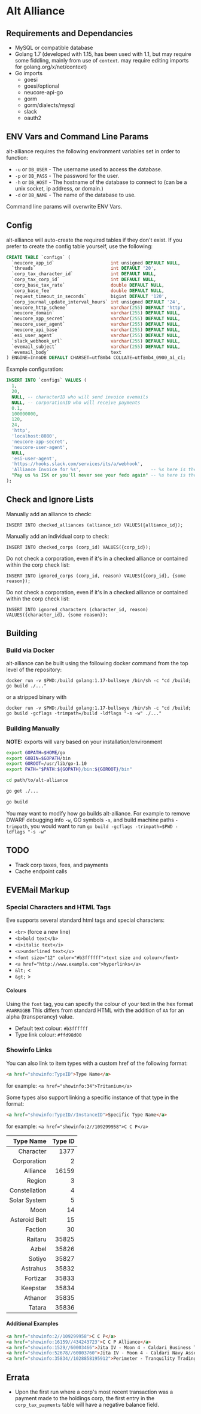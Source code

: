 # Alt Alliance
## Requirements and Dependancies
* MySQL or compatible database
* Golang 1.7 (developed with 1.15, has been used with 1.1, but may require some fiddling, mainly from use of `context`. may require editing imports for golang.org/x/net/context)
* Go imports
  * goesi
  * goesi/optional
  * neucore-api-go
  * gorm
  * gorm/dialects/mysql
  * slack
  * oauth2

## ENV Vars and Command Line Params
alt-alliance requires the following environment variables set in order to function:
* `-u` or `DB_USER` - The username used to access the database.
* `-p` or `DB_PASS` - The password for the user.
* `-h` or `DB_HOST` - The hostname of the database to connect to (can be a unix socket, ip address, or domain.)
* `-d` or `DB_NAME` - The name of the database to use.

Command line params will overwrite ENV Vars.

## Config
alt-alliance will auto-create the required tables if they don't exist. If you prefer to create the config table yourself, use the following:
``` SQL
CREATE TABLE `configs` (
  `neucore_app_id`                     int unsigned DEFAULT NULL,
  `threads`                            int DEFAULT '20',
  `corp_tax_character_id`              int DEFAULT NULL,
  `corp_tax_corp_id`                   int DEFAULT NULL,
  `corp_base_tax_rate`                 double DEFAULT NULL,
  `corp_base_fee`                      double DEFAULT NULL,
  `request_timeout_in_seconds`         bigint DEFAULT '120',
  `corp_journal_update_interval_hours` int unsigned DEFAULT '24',
  `neucore_http_scheme`                varchar(255) DEFAULT 'http',
  `neucore_domain`                     varchar(255) DEFAULT NULL,
  `neucore_app_secret`                 varchar(255) DEFAULT NULL,
  `neucore_user_agent`                 varchar(255) DEFAULT NULL,
  `neucore_api_base`                   varchar(255) DEFAULT NULL,
  `esi_user_agent`                     varchar(255) DEFAULT NULL,
  `slack_webhook_url`                  varchar(255) DEFAULT NULL,
  `evemail_subject`                    varchar(255) DEFAULT NULL,
  `evemail_body`                       text
) ENGINE=InnoDB DEFAULT CHARSET=utf8mb4 COLLATE=utf8mb4_0900_ai_ci;
```

Example configuration:
``` SQL
INSERT INTO `configs` VALUES (
  1,
  20,
  NULL, -- characterID who will send invoice evemails
  NULL, -- corporationID who will receive payments
  0.1,
  100000000,
  120,
  24,
  'http',
  'localhost:8080',
  'neucore-app-secret',
  'neucore-user-agent',
  NULL,
  'esi-user-agent',
  'https://hooks.slack.com/services/its/a/webhook',
  'Alliance Invoice for %s',                          -- %s here is the YYYY-MM-DD formatted date.
  "Pay us %s ISK or you'll never see your fedo again" -- %s here is the amount of isk owed.
);
```

## Check and Ignore Lists
Manually add an alliance to check:

`INSERT INTO checked_alliances (alliance_id) VALUES({alliance_id});`

Manually add an individual corp to check:

`INSERT INTO checked_corps (corp_id) VALUES({corp_id});`

Do not check a corporation, even if it's in a checked alliance or contained within the corp check list:

`INSERT INTO ignored_corps (corp_id, reason) VALUES({corp_id}, {some reason});`

Do not check a corporation, even if it's in a checked alliance or contained within the corp check list:

`INSERT INTO ignored_characters (character_id, reason) VALUES({character_id}, {some reason});`

## Building
### Build via Docker
alt-alliance can be built using the following docker command from the top level of the repository:
```
docker run -v $PWD:/build golang:1.17-bullseye /bin/sh -c "cd /build; go build ./..."
```
or a stripped binary with
```
docker run -v $PWD:/build golang:1.17-bullseye /bin/sh -c "cd /build; go build -gcflags -trimpath=/build -ldflags "-s -w" ./..."
```

### Building Manually
**NOTE:** exports will vary based on your installation/environment
``` bash
export GOPATH=$HOME/go
export GOBIN=$GOPATH/bin
export GOROOT=/usr/lib/go-1.10
export PATH="$PATH:${GOPATH}/bin:${GOROOT}/bin"

cd path/to/alt-alliance

go get ./...

go build
```
You may want to modify how go builds alt-alliance. For example to remove DWARF debugging info `-w`, GO symbols `-s`, and build machine paths `-trimpath`, you would want to run `go build -gcflags -trimpath=$PWD -ldflags "-s -w"`

## TODO
* Track corp taxes, fees, and payments
* Cache endpoint calls

## EVEMail Markup
### Special Characters and HTML Tags
Eve supports several standard html tags and special characters:
* `<br>` (force a new line)
* `<b>bold text</b>`
* `<i>italic text</i>`
* `<u>underlined text</u>`
* `<font size="12" color="#b3ffffff">text size and colour</font>`
* `<a href="http://www.example.com">hyperlinks</a>`
* `&lt;` <
* `&gt;` >

#### Colours
Using the `font` tag, you can specify the colour of your text in the hex format `#AARRGGBB` This differs from standard HTML with the addition of `AA` for an alpha (transperancy) value.
* Default text colour: `#b3ffffff`
* Type link colour: `#ffd98d00`

### Showinfo Links
You can also link to item types with a custom href of the following format:
``` html
<a href="showinfo:TypeID">Type Name</a>
```
for example: `<a href="showinfo:34">Tritanium</a>`

Some types also support linking a specific instance of that type in the format:
``` html
<a href="showinfo:TypeID//InstanceID">Specific Type Name</a>
```
for example: `<a href="showinfo:2//109299958">C C P</a>`

|   Type Name   | Type ID |
|--------------:|--------:|
| Character     |    1377 |
| Corporation   |       2 |
| Alliance      |   16159 |
| Region        |       3 |
| Constellation |       4 |
| Solar System  |       5 |
| Moon          |      14 |
| Asteroid Belt |      15 |
| Faction       |      30 |
| Raitaru       |   35825 |
| Azbel         |   35826 |
| Sotiyo        |   35827 |
| Astrahus      |   35832 |
| Fortizar      |   35833 |
| Keepstar      |   35834 |
| Athanor       |   35835 |
| Tatara        |   35836 |

#### Additional Examples
``` html
<a href="showinfo:2//109299958">C C P</a>
<a href="showinfo:16159//434243723">C C P Alliance</a>
<a href="showinfo:1529//60003466">Jita IV - Moon 4 - Caldari Business Tribunal Bureau Offices</a>
<a href="showinfo:52678//60003760">Jita IV - Moon 4 - Caldari Navy Assembly Plant</a>
<a href="showinfo:35834//1028858195912">Perimeter - Tranquility Trading Tower</a>
```

## Errata
* Upon the first run where a corp's most recent transaction was a payment made to the holdings corp, the first entry in the `corp_tax_payments` table will have a negative balance field.

